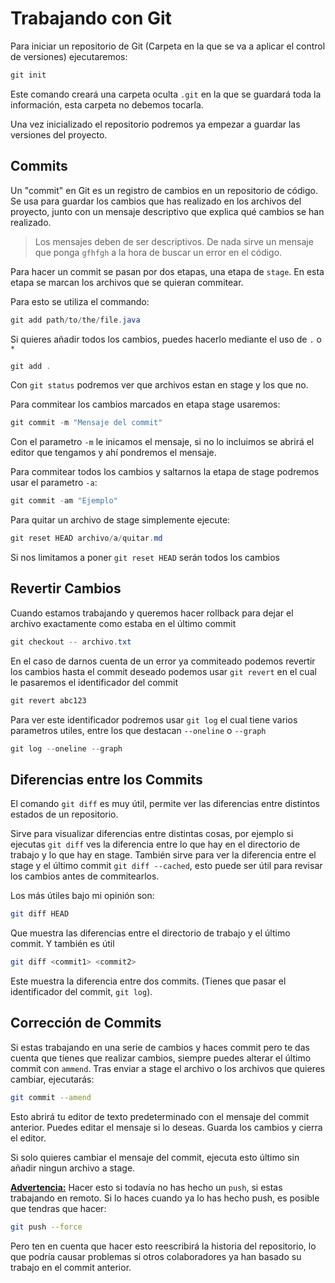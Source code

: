 # Trabajando con Git

Para iniciar un repositorio de Git (Carpeta en la que se va a aplicar el control de versiones) ejecutaremos:

```powershell
git init
```

Este comando creará una carpeta oculta `.git` en la que se guardará toda la información, esta carpeta no debemos tocarla.

Una vez inicializado el repositorio podremos ya empezar a guardar las versiones del proyecto.

## Commits

Un "commit" en Git es un registro de cambios en un repositorio de código.
Se usa para guardar los cambios que has realizado en los archivos del proyecto, junto con un mensaje descriptivo que explica qué cambios se han realizado.

>Los mensajes deben de ser descriptivos. De nada sirve un mensaje que ponga `gfhfgh` a la hora de buscar un error en el código.

Para hacer un commit se pasan por dos etapas, una etapa de `stage`. En esta etapa se marcan los archivos que se quieran commitear.

Para esto se utiliza el commando:

```powershell
git add path/to/the/file.java
```

Si quieres añadir todos los cambios, puedes hacerlo mediante el uso de `.` o `*`

```powershell
git add .
```

Con `git status` podremos ver que archivos estan en stage y los que no.

Para commitear los cambios marcados en etapa stage usaremos:

```powershell
git commit -m "Mensaje del commit"
```

Con el parametro `-m` le inicamos el mensaje, si no lo incluimos se abrirá el editor que tengamos y ahí pondremos el mensaje.

Para commitear todos los cambios y saltarnos la etapa de stage podremos usar el parametro `-a`:

```powershell
git commit -am "Ejemplo"
```

Para quitar un archivo de stage simplemente ejecute:

```powershell
git reset HEAD archivo/a/quitar.md
```

Si nos limitamos a poner `git reset HEAD` serán todos los cambios

## Revertir Cambios

Cuando estamos trabajando y queremos hacer rollback para dejar el archivo exactamente como estaba en el último commit

```powershell
git checkout -- archivo.txt
```

En el caso de darnos cuenta de un error ya commiteado podemos revertir los cambios hasta el commit deseado podemos usar `git revert` en el cual le pasaremos el identificador del commit

```powershell
git revert abc123
```

Para ver este identificador podremos usar `git log` el cual tiene varios parametros utiles, entre los que destacan `--oneline` o `--graph`

```powershell
git log --oneline --graph
```

## Diferencias entre los Commits

El comando `git diff` es muy útil, permite ver las diferencias entre distintos estados de un repositorio.

Sirve para visualizar diferencias entre distintas cosas, por ejemplo si ejecutas `git diff` ves la diferencia entre lo que hay en el directorio de trabajo y lo que hay en stage. También sirve para ver la diferencia entre el stage y el último commit `git diff --cached`, esto puede ser útil para revisar los cambios antes de commitearlos.

Los más útiles bajo mi opinión son:

```bash
git diff HEAD
```

Que muestra las diferencias entre el directorio de trabajo y el último commit. Y también es útil

```bash
git diff <commit1> <commit2>
```

Este muestra la diferencia entre dos commits. (Tienes que pasar el identificador del commit, `git log`).

## Corrección de Commits

Si estas trabajando en una serie de cambios y haces commit pero te das cuenta que tienes que realizar cambios, siempre puedes alterar el último commit con `ammend`.
Tras enviar a stage el archivo o los archivos que quieres cambiar, ejecutarás:

```bash
git commit --amend
```

Esto abrirá tu editor de texto predeterminado con el mensaje del commit anterior. Puedes editar el mensaje si lo deseas. Guarda los cambios y cierra el editor.

Si solo quieres cambiar el mensaje del commit, ejecuta esto último sin añadir ningun archivo a stage.

<u>**Advertencia:**</u> Hacer esto si todavía no has hecho un `push`, si estas trabajando en remoto. Si lo haces cuando ya lo has hecho push, es posible que tendras que hacer:

```bash
git push --force
```

Pero ten en cuenta que hacer esto reescribirá la historia del repositorio, lo que podría causar problemas si otros colaboradores ya han basado su trabajo en el commit anterior.
